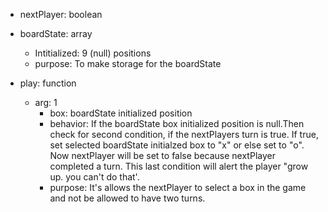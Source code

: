 * nextPlayer: boolean

* boardState: array
    * Intitialized: 9 (null) positions
    * purpose:  To make storage for the boardState        

* play: function
    * arg: 1
        * box:  boardState initialized position
        * behavior: If the boardState box initialized position is null.Then check for second condition, if the nextPlayers turn is true. If true, set selected boardState initialzed box to "x" or else set to "o". Now nextPlayer will be set to false because nextPlayer completed a turn.  This last condition will alert the player "grow up. you can't do that'.  
        * purpose: It's allows the nextPlayer to select a box in the game and not be allowed to have two turns.
